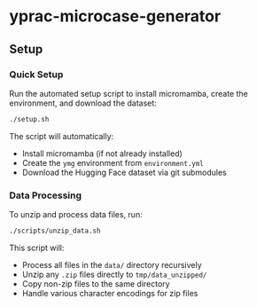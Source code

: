 # yprac-microcase-generator

## Setup

### Quick Setup

Run the automated setup script to install micromamba, create the environment, and download the dataset:

```bash
./setup.sh
```

The script will automatically:
- Install micromamba (if not already installed)
- Create the `ymg` environment from `environment.yml`
- Download the Hugging Face dataset via git submodules

### Data Processing

To unzip and process data files, run:

```bash
./scripts/unzip_data.sh
```

This script will:
- Process all files in the `data/` directory recursively
- Unzip any `.zip` files directly to `tmp/data_unzipped/`
- Copy non-zip files to the same directory
- Handle various character encodings for zip files